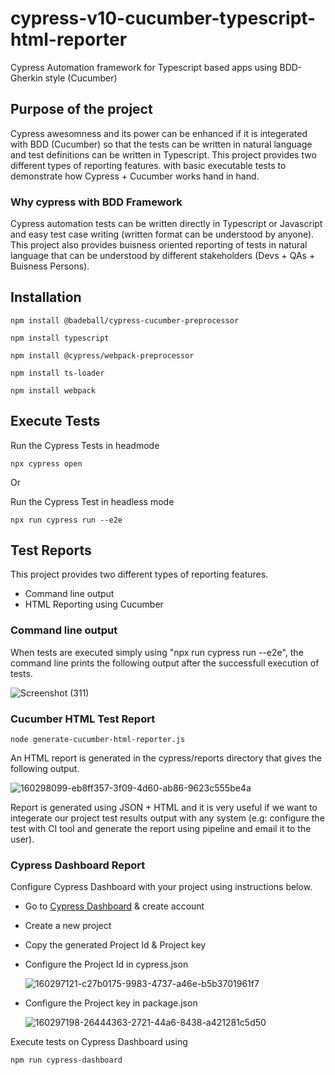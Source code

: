 # cypress-v10-cucumber-typescript-html-reporter
Cypress Automation framework for Typescript based apps using BDD-Gherkin style (Cucumber) 

## Purpose of the project
Cypress awesomness and its power can be enhanced if it is integerated with BDD (Cucumber) so that the tests can be written in natural language and test definitions can be written in Typescript. This project provides two different types of reporting features. with basic executable tests to demonstrate how Cypress  + Cucumber works hand in hand.

### Why cypress with BDD Framework
Cypress automation tests can be written directly in Typescript or Javascript and easy test case writing (written format can be understood by anyone). This project also provides buisness oriented reporting of tests in natural language that can be understood by different stakeholders (Devs + QAs + Buisness Persons).


## Installation
```
npm install @badeball/cypress-cucumber-preprocessor
```
```
npm install typescript
```
```
npm install @cypress/webpack-preprocessor
```
```
npm install ts-loader
```
```
npm install webpack
```
## Execute Tests
Run the Cypress Tests in headmode
```
npx cypress open
```
Or

Run the Cypress Test in headless mode
```
npx run cypress run --e2e
```
## Test Reports
This project provides two different types of reporting features.
- Command line output
- HTML Reporting using Cucumber

### Command line output
When tests are executed simply using "npx run cypress run --e2e", the command line prints the following output after the successfull execution of tests.

![Screenshot (311)](https://user-images.githubusercontent.com/80143004/191597604-3c1f2f09-77e9-4a87-bdff-8067e548c4ce.png)

### Cucumber HTML Test Report
```
node generate-cucumber-html-reporter.js
```

An HTML report is generated in the cypress/reports directory that gives the following output. 

![160298099-eb8ff357-3f09-4d60-ab86-9623c555be4a](https://user-images.githubusercontent.com/41230361/160299164-d87f95a8-750e-4d87-9021-67a91216b60b.jpg)

Report is generated using JSON + HTML and it is very useful if we want to integerate our project test results output with any system (e.g: configure the test with CI tool and generate the report using pipeline and email it to the user).

### Cypress Dashboard Report
Configure Cypress Dashboard with your project using instructions below.

- Go to [Cypress Dashboard](https://dashboard.cypress.io/login) & create account 
- Create a new project
- Copy the generated Project Id & Project key
- Configure the Project Id in cypress.json
  
  ![160297121-c27b0175-9983-4737-a46e-b5b3701961f7](https://user-images.githubusercontent.com/41230361/160299025-c95793d9-124d-405d-a01a-dbdbb0115ce7.jpg)

- Configure the Project key in package.json
  
  ![160297198-26444363-2721-44a6-8438-a421281c5d50](https://user-images.githubusercontent.com/41230361/160299050-af4441bb-bfcf-4698-9b97-1762f05bfe62.jpg)

Execute tests on Cypress Dashboard using
```
npm run cypress-dashboard
```
